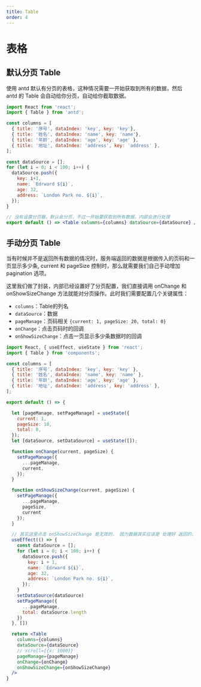 ```yaml
---
title: Table
order: 4
---
```


# 表格

## 默认分页 Table

使用 antd 默认有分页的表格，这种情况需要一开始获取到所有的数据，然后 antd 的 Table 会自动给你分页，自动给你截取数据。

```jsx
import React from 'react';
import { Table } from 'antd';

const columns = [
  { title: '序号', dataIndex: 'key', key: 'key'},
  { title: '姓名', dataIndex: 'name', key: 'name'},
  { title: '年龄', dataIndex: 'age', key: 'age' },
  { title: '地址', dataIndex: 'address', key: 'address' },
];

const dataSource = [];
for (let i = 0; i < 100; i++) {
  dataSource.push({
    key: i+1,
    name: `Edrward ${i}`,
    age: 32,
    address: `London Park no. ${i}`,
  });
}

// 没有设置分页器，默认会分页，不过一开始要获取到所有数据，内部会进行处理
export default () => <Table columns={columns} dataSource={dataSource} />
```

## 手动分页 Table

当有时候并不是返回所有数据的情况时，服务端返回的数据是根据传入的页码和一页显示多少条, current 和 pageSize 控制时，那么就需要我们自己手动增加 pagination 选项。

这里我们做了封装，内部已经设置好了分页配置，我们直接调用 onChange 和 onShowSizeChange 方法就能对分页操作。此时我们需要配置几个关键属性：
- `columns`：Table的列名
- `dataSource`：数据
- `pageManage`：页码相关 `{current: 1, pageSize: 20, total: 0}`
- `onChange`：点击页码时的回调
- `onShowSizeChange`：点击一页显示多少条数据时的回调

```jsx
import React, { useEffect, useState } from 'react';
import { Table } from 'components';

const columns = [
  { title: '序号', dataIndex: 'key', key: 'key' },
  { title: '姓名', dataIndex: 'name', key: 'name' },
  { title: '年龄', dataIndex: 'age', key: 'age' },
  { title: '地址', dataIndex: 'address', key: 'address' },
];

export default () => {

  let [pageManage, setPageManage] = useState({
    current: 1,
    pageSize: 10,
    total: 0,
  });
  let [dataSource, setDataSource] = useState([]);

  function onChange(current, pageSize) {
    setPageManage({
      ...pageManage,
      current,
    });
  }

  function onShowSizeChange(current, pageSize) {
    setPageManage({
      ...pageManage,
      pageSize,
      current
    });
  }

  // 其实这里点击 onShowSizeChange 是无效的， 因为数据其实应该是 处理好 返回的， 我这里本地没有做处理，所以点击时返回的数据是不对的, 但是就是这么一个意思，组件和方法是没问题的。
  useEffect(() => {
    const dataSource = [];
    for (let i = 0; i < 100; i++) {
      dataSource.push({
        key: i + 1,
        name: `Edrward ${i}`,
        age: 32,
        address: `London Park no. ${i}`,
      });
    }
    setDataSource(dataSource)
    setPageManage({
      ...pageManage,
      total: dataSource.length
    })
  }, [])

  return <Table
    columns={columns}
    dataSource={dataSource}
    // scroll={{x: 1000}}
    pageManage={pageManage}
    onChange={onChange}
    onShowSizeChange={onShowSizeChange}
  />
}
```

